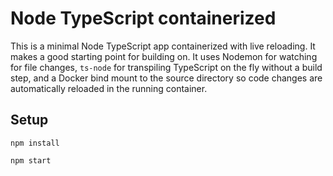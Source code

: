 # Node TypeScript containerized

This is a minimal Node TypeScript app containerized with live reloading.  It makes a good starting point for building on.  It uses Nodemon for watching for file changes, `ts-node` for transpiling TypeScript on the fly without a build step, and a Docker bind mount to the source directory so code changes are automatically reloaded in the running container.

## Setup

```
npm install
```

```
npm start
```
